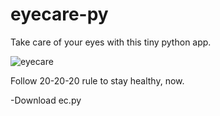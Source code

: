 # eyecare-py
Take care of your eyes with this tiny python app.

![eyecare](https://cloud.githubusercontent.com/assets/13165192/8500951/43ccc3a0-21a1-11e5-9e99-31c282532f14.png)

Follow 20-20-20 rule to stay healthy, now.

-Download ec.py
